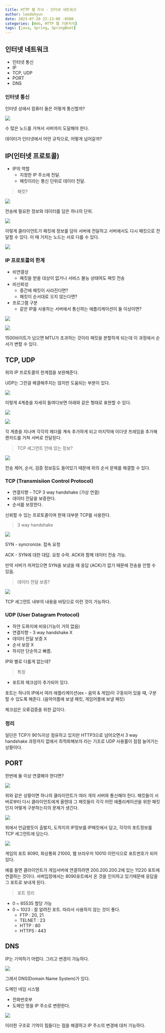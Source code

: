 ```yaml
---
title: HTTP 웹 지식 - 인터넷 네트워크
author: leedohyun
date: 2023-07-20 22:13:00 -0500
categories: [Web, HTTP 웹 기본지식]
tags: [java, Spring, SpringBoot]
---
```


## 인터넷 네트워크

- 인터넷 통신
- IP
- TCP, UDP
- PORT
- DNS

### 인터넷 통신

인터넷 상에서 컴퓨터 둘은 어떻게 통신할까?

![](https://blog.kakaocdn.net/dn/bqacoi/btsowXM4kg0/V0O0rKgiyeXEvpYKvMw630/img.png)

수 많은 노드를 거쳐서 서버까지 도달해야 한다. 

데이터가 인터넷에서 어떤 규칙으로, 어떻게 넘어갈까?

## IP(인터넷 프로토콜)

- IP의 역할
	- 지정한 IP 주소에 전달.
	- 패킷이라는 통신 단위로 데이터 전달.

> 패킷?

![](https://blog.kakaocdn.net/dn/8LB9o/btsoyqU0ysy/4lghRXnTPG9RViKXMdVQUK/img.png)

전송에 필요한 정보와 데이터를 담은 하나의 단위.

![](https://blog.kakaocdn.net/dn/wCWba/btsowb6fx3w/AxKtku0NixvHLt7Z8UOTf1/img.png)

이렇게 클라이언트가 패킷에 정보를 담아 서버에 전달하고 서버에서도 다시 패킷으로 전달할 수 있다. 이 때 거치는 노드는 서로 다를 수 있다.

![](https://blog.kakaocdn.net/dn/bWLpVC/btsoxXFxCoi/tg9uOKSZEAKioDjJY9FVT0/img.png)

### IP 프로토콜의 한계

- 비연결성
	- 패킷을 받을 대상이 없거나 서비스 불능 상태여도 패킷 전송
- 비신뢰성
	- 중간에 패킷이 사라진다면?
	- 패킷이 순서대로 오지 않는다면?
- 프로그램 구분
	- 같은 IP를 사용하는 서버에서 통신하는 애플리케이션이 둘 이상이면?

![](https://blog.kakaocdn.net/dn/KKShZ/btsoyWlPi4y/wOndVxTMSFSavyNKjaHHe0/img.png)

![](https://blog.kakaocdn.net/dn/chZD02/btsows7DQlS/tmC27kSyCEHbofYozdqKq1/img.png)

1500바이트가 넘으면 MTU가 초과하는 것이라 패킷을 분할하게 되는데 이 과정에서 순서가 변할 수 있다.

## TCP, UDP

위의 IP 프로토콜의 한계점을 보완해준다.

UDP는 그런걸 해결해주지는 않지만 도움되는 부분이 있다.

![](https://blog.kakaocdn.net/dn/OCfES/btsoxa6uF0R/qcLJNd6qv1Nw1RWMDcbMs1/img.png)

이렇게 4계층을 자세히 들여다보면 아래와 같은 형태로 표현할 수 있다.

![](https://blog.kakaocdn.net/dn/EDPHN/btsowYrG2Y1/81FdvFrSRrUI6nWYlAspK1/img.png)

![](https://blog.kakaocdn.net/dn/cOGpKQ/btsoxaMaH4G/tttVvMSh9se6rrQsUq5zWK/img.png)

각 계층을 지나며 각각의 헤더를 계속 추가하게 되고 마지막에 이더넷 프레임을 추가해 랜카드를 거쳐 서버로 전달된다.

> TCP 세그먼트 안에 있는 정보?

![](https://blog.kakaocdn.net/dn/2MQCA/btsoxH352Eg/kvnNEFvQdKXsKf8yCoGkaK/img.png)

전송 제어, 순서, 검증 정보등도 들어있기 때문에 위의 순서 문제를 해결할 수 있다.

### TCP (Transmisiion Control Protocol)

- 연결지향 - TCP 3 way handshake (가상 연결)
- 데이터 전달을 보증한다.
- 순서를 보장한다.

신뢰할 수 있는 프로토콜이며 현재 대부분 TCP를 사용한다.

> 3 way handshake

![](https://blog.kakaocdn.net/dn/twH4M/btsozkmFVXq/ZhrSPwJAz5ztAHkofUGcH0/img.png)

SYN - syncronize. 접속 요청

ACK - SYN에 대한 대답. 요청 수락. ACK와 함께 데이터 전송 가능.

만약 서버가 꺼져있으면 SYN을 보냈을 때 응답 (ACK)가 없기 때문에 전송을 안할 수 있음.

> 데이터 전달 보증?

![](https://blog.kakaocdn.net/dn/dUgmyE/btsoxqO22Yo/KsiHpZZSzxrEkoreti8nUK/img.png)

TCP 세그먼트 내부의 내용을 바탕으로 이런 것이 가능하다.

### UDP (User Datagram Protocol)

- 하얀 도화지에 비유(기능이 거의 없음)
- 연결지향 - 3 way handshake X
- 데이터 전달 보증 X
- 순서 보장 X
- 하지만 단순하고 빠름.

IP와 별로 다를게 없는데?

> 특징

- 포트와 체크섬이 추가되어 있다.

포트는 하나의 IP에서 여러 애플리케이션(ex - 음악 & 게임)이 구동되어 있을 때, 구분할 수 있도록 해준다. (음악어플에 보낼 패킷, 게임어플에 보낼 패킷)

체크섬은 오류검증을 위한 값이다.

### 정리

일단은 TCP가 90%이상 점유하고 있지만 HTTP3으로 넘어오면서 3 way handshake 과정까지 없애서 최적화해보자 라는 기조로 UDP 사용률이 점점 늘어가는 상황이다.

## PORT

한번에 둘 이상 연결해야 한다면?

![](https://blog.kakaocdn.net/dn/bJFopX/btsoyYRu6Qv/nj1kjbHPyjoNVLQDKTvgA1/img.png)

위와 같은 상황이면 하나의 클라이언트가 여러 개의 서버와 통신해야 한다. 패킷들이 서버로부터 다시 클라이언트에게 올텐데 그 패킷들이 각각 어떤 애플리케이션을 위한 패킷인지 어떻게 구분하는지의 문제가 생긴다.

![](https://blog.kakaocdn.net/dn/xTQtJ/btsoyoCVHjj/AYi1iDcHnMAoNR5RVjEaF1/img.png)

위에서 언급했듯이 출발지, 도착지의 IP정보를 IP패킷에서 담고, 각각의 포트정보를 TCP 세그먼트에 담는다.

![](https://blog.kakaocdn.net/dn/cQZeUQ/btsoxbdh6ra/HSrC7KKHAldKOBbWjzklkk/img.png)

게임의 포트 8090, 화상통화 21000, 웹 브라우저 10010 이런식으로 포트번호가 되어있다.

예를 들면 클라이언트가 게임서버에 연결하려면 200.200.200.2에 있는 11220 포트에 연결하는 것이다. 서버입장에서는 8090포트에서 온 것을 인지하고 있기때문에 응답을 그 포트로 보내게 된다.

> 포트 정리

- 0 ~ 65535 할당 가능
- 0 ~ 1023 : 잘 알려진 포트. 따라서 사용하지 않는 것이 좋다.
	- FTP : 20, 21
	- TELNET : 23
	- HTTP : 80
	- HTTPS : 443

 
## DNS

IP는 기억하기 어렵다. 그리고 변경이 가능하다.

![](https://blog.kakaocdn.net/dn/BwyhX/btsozSwKbK9/PAP0T1XRrbW6Nz7TQYYLUK/img.png)

그래서 DNS(Domain Name System)가 있다.

도메인 네임 시스템

- 전화번호부
- 도메인 명을 IP 주소로 변환한다.

![](https://blog.kakaocdn.net/dn/crDoFC/btsov4sq55C/TaJRfDTDCbwUF4GXAdIhT0/img.png)

이러한 구조로 기억이 힘들다는 점을 해결하고 IP 주소의 변경에 대처 가능하다.

